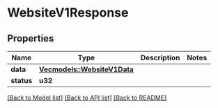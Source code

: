 # WebsiteV1Response

## Properties

Name | Type | Description | Notes
------------ | ------------- | ------------- | -------------
**data** | [**Vec<models::WebsiteV1Data>**](WebsiteV1Data.md) |  | 
**status** | **u32** |  | 

[[Back to Model list]](../README.md#documentation-for-models) [[Back to API list]](../README.md#documentation-for-api-endpoints) [[Back to README]](../README.md)


